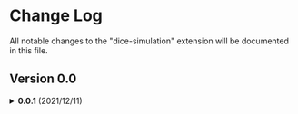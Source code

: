 # Change Log

All notable changes to the "dice-simulation" extension will be documented in this file.

## Version 0.0
<details><summary><b>0.0.1</b> (2021/12/11)</summary><p>
  
  - Initial release
  - Basic Syntax Highlight
  - Basic Snippet
  
</p></details>
